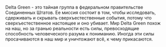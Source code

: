 Delta Green - это тайная группа в федеральном правительстве Соединенных Штатов. Ее миссия состоит в том, чтобы исследовать, сдерживать и скрывать сверхъестественные события, потому что сверхъестественное настоящее и оно убивает. Мир Delta Green похож на наш, но за гранью реальности есть силы, превосходящие способность человеческого разума к пониманию. Иногда эти силы просачиваются в наш мир и уничтожают всё, к чему прикасаются.